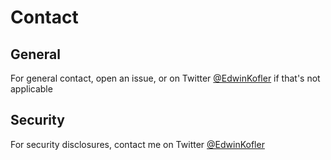 [//]: # "managed by eankeen/globe; don't edit!"

# Contact

## General

For general contact, open an issue, or on Twitter [@EdwinKofler](https://twitter.com/EdwinKofler) if that's not applicable

## Security

For security disclosures, contact me on Twitter [@EdwinKofler](https://twitter.com/EdwinKofler)
